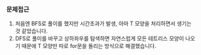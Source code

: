 ### 문제접근
1. 처음엔 BFS로 풀이를 했지만 시간초과가 발생, 아마 T 모양을 처리하면서 생기는 것 같았습니다.
2. DFS로 풀이를 바꾸고 상하좌우를 탐색하면 자연스럽게 모든 테트리스 모양이 나오기 때문에 T 모양만 따로 for문을 돌리는 방식으로 해결했습니다.
